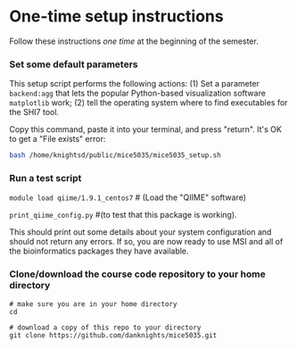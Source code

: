 # One-time setup instructions 
Follow these instructions _one time_ at the beginning of the semester.

### Set some default parameters
This setup script performs the following actions: (1) Set a parameter `backend:agg` that lets the popular Python-based visualization software `matplotlib` work; (2) tell the operating system where to find executables for the SHI7 tool.

Copy this command, paste it into your terminal, and press "return". It's OK to get a "File exists" error:
```bash
bash /home/knightsd/public/mice5035/mice5035_setup.sh
```

###
### Run a test script

`module load qiime/1.9.1_centos7` # (Load the "QIIME" software)

`print_qiime_config.py` #(to test that this package is working).

This should print out some details about your system configuration and should not return any errors. If so, you are now ready to use MSI and all of the bioinformatics packages they have available.


### Clone/download the course code repository to your home directory
```
# make sure you are in your home directory
cd

# download a copy of this repo to your directory
git clone https://github.com/danknights/mice5035.git
```
